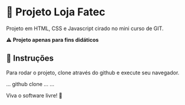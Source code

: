 # 🛒 Projeto Loja Fatec
Projeto em HTML, CSS e Javascript cirado no mini curso de GIT.

⚠️ **Projeto apenas para fins didáticos**

## 📔 Instruções

Para rodar o projeto, clone através do github e execute seu navegador.

...
github clone ...
...

Viva o software livre! 🐧